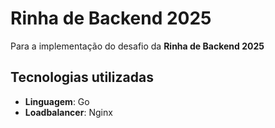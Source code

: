 # Rinha de Backend 2025

Para a implementação do desafio da **Rinha de Backend 2025** 

## Tecnologias utilizadas

- **Linguagem**: Go
- **Loadbalancer**: Nginx
